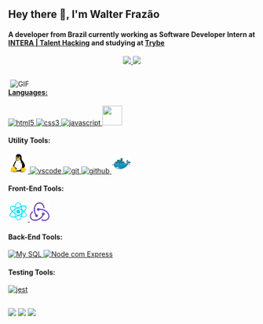 ## Hey there 👋, I'm Walter Frazão

#### A developer from Brazil currently working as Software Developer Intern at [INTERA | Talent Hacking](https://www.linkedin.com/company/byintera/mycompany/) and studying at [Trybe](https://www.linkedin.com/school/betrybe/)
<div align="center">
  <a href="https://github.com/WalterTNFC">
  <img height="180em" src="https://github-readme-stats.vercel.app/api?username=WalterTNFC&show_icons=true&theme=dracula&include_all_commits=true&count_private=true"/>
  <img height="180em" src="https://github-readme-stats.vercel.app/api/top-langs/?username=WalterTNFC&layout=compact&langs_count=7&theme=dracula"/>
</div>

<!-- <div style="display: inline_block"><br> -->
<!--   <img align="center" alt="Rafa-Js" height="30" width="40" src="https://raw.githubusercontent.com/devicons/devicon/master/icons/javascript/javascript-plain.svg"> -->
<!--   <img align="center" alt="Rafa-Ts" height="30" width="40" src="https://raw.githubusercontent.com/devicons/devicon/master/icons/typescript/typescript-plain.svg"> -->
<!--   <img align="center" alt="Rafa-React" height="30" width="40" src="https://raw.githubusercontent.com/devicons/devicon/master/icons/react/react-original.svg"> -->
<!--   <img align="center" alt="Rafa-HTML" height="30" width="40" src="https://raw.githubusercontent.com/devicons/devicon/master/icons/html5/html5-original.svg"> -->
<!--   <img align="center" alt="Rafa-CSS" height="30" width="40" src="https://raw.githubusercontent.com/devicons/devicon/master/icons/css3/css3-original.svg"> -->
<!--   <img align="center" alt="Rafa-Python" height="30" width="40" src="https://raw.githubusercontent.com/devicons/devicon/master/icons/python/python-original.svg"> -->
<!--   <img align="center" alt="Rafa-Csharp" height="30" width="40" src="https://raw.githubusercontent.com/devicons/devicon/master/icons/csharp/csharp-original.svg">
  <img align="right" alt="Rafa-pic" height="150" style="border-radius:50px;" src="Downloads/image.png> -->
<!-- </div> -->
 
 ##
 
<!-- Programming Languages and Tools -->
<div>
<img align="right" alt="GIF" src="https://octodex.github.com/images/adventure-cat.png" width="500px"/>
<h4 align="left">Languages:</h4>

<p align="left">
 <!-- HTML -->
<a href="https://www.w3.org/html/" target="_blank"> <img src="https://raw.githubusercontent.com/ShahriarShafin/ShahriarShafin/main/Assets/html.gif" alt="html5" width="40" height="40"/> </a>
 <!-- CSS  -->
<a href="https://www.w3schools.com/css/" target="_blank"> <img src="https://raw.githubusercontent.com/ShahriarShafin/ShahriarShafin/main/Assets/css.gif" alt="css3" width="40" height="40"/> </a>
 <!-- JavaScript -->
<a href="https://devdocs.io/javascript/" target="_blank"> <img src="https://raw.githubusercontent.com/ShahriarShafin/ShahriarShafin/main/Assets/js.webp" alt="javascript" width="40" height="40"/> </a>
 <!-- TypeScript -->
<a href="https://www.typescriptlang.org" target="_blank"> <img src="https://external-content.duckduckgo.com/iu/?u=https%3A%2F%2Fraw.githubusercontent.com%2FCAST-Extend%2Fresources%2Fmaster%2Fcom.castsoftware.typescriptangular.png&f=1&nofb=1" width="40" height="40"/> </a>
</p>


<h4 align="left">Utility Tools:</h4>

<p align="left">
  <!-- Linux -->
<a href="https://www.linux.org/" target="_blank"> <img src="https://raw.githubusercontent.com/devicons/devicon/master/icons/linux/linux-original.svg" alt="linux" width="40" height="40"/> </a>
 <!-- VSCODE -->
 <a href="https://code.visualstudio.com/docs" target="_blank"> <img src="https://raw.githubusercontent.com/ShahriarShafin/ShahriarShafin/main/Assets/vscode.webp" alt="vscode" width="40" height="40"/> </a>
  <!-- GIT -->
 <a href="https://git-scm.com/doc" target="_blank"> <img src="https://github.com/shahriarshafin/shahriarshafin/blob/development/Assets/git.gif?raw=true" alt="git" width="50" height="40"/> </a>
 <!-- GITHUB -->
 <a href="https://github.com/" target="_blank"> <img src="https://raw.githubusercontent.com/ShahriarShafin/ShahriarShafin/main/Assets/github.webp" alt="github" width="40" height="40"/> </a>
 <!-- Docker -->
 <a href="https://docs.docker.com/engine/reference/commandline/docker/" target="_blank"> <img src="https://raw.githubusercontent.com/devicons/devicon/master/icons/docker/docker-original.svg" alt="Docker" width="40" height="40"/> </a>
</p>


<h4 align="left">Front-End Tools:</h4>

<p align="left">
 <!--REACT -->
<a href="https://reactjs.org/" target="_blank"> <img src="https://github.com/ProHatp/ProHatp/blob/main/source.gif" alt="react" width="40" height="40"/> </a>
 <!-- Redux  -->
 <a href="https://redux.js.org" target="_blank"> <img src="https://raw.githubusercontent.com/devicons/devicon/master/icons/redux/redux-original.svg" alt="redux" width="40" height="40"/> </a>
 <!--Next -->
<!-- <a href="https://nextjs.org" target="_blank"> <img src="https://pbs.twimg.com/profile_images/1468045715083509767/JrehsCpb_400x400.png" alt="Next" width="40" height="40"/> </a> -->
 <!-- Tailwind -->
<!-- <a href="https://tailwindcss.com" target="_blank"> <img src="https://external-content.duckduckgo.com/iu/?u=https%3A%2F%2Fimages.tute.io%2Ftute%2Ftopic%2Ftailwind-css.png&f=1&nofb=1" alt="tailwind" width="40" height="40"/> </a> -->
 <!-- Styled Component -->
<!--  <a href="https://styled-components.com" target="_blank"> <img src="https://avatars.githubusercontent.com/u/20658825?s=200&v=4" alt="styled component" width="40" height="40"/> </a> -->
 <!-- SASS -->
<!--  <a href="https://sass-lang.com/" target="_blank"> <img src="https://upload.wikimedia.org/wikipedia/commons/thumb/9/96/Sass_Logo_Color.svg/1280px-Sass_Logo_Color.svg.png" alt="git" width="40" height="40"/> </a> -->
</p>


<h4 align="left">Back-End Tools:</h4>

<p align="left">
 <!--MySQL -->
<a href="https://dev.mysql.com" target="_blank"> <img src="https://devtools.com.br/blog/wp-content/uploads/2013/06/MySQL-Logo.wine_.png" alt="My SQL" width="40" height="40"/> </a>
<!-- Express + Node -->
<a href="http://expressjs.com" target="_blank"> <img src="https://seeklogo.com/images/N/nodejs-logo-FBE122E377-seeklogo.com.png" alt="Node com Express" width="40" height="40"/> </a>
</p>

<h4 align="left">Testing Tools:</h4>

<p align="left">
 <!-- Jest -->
 <a href="https://jestjs.io" target="_blank"> <img src="https://www.vectorlogo.zone/logos/jestjsio/jestjsio-icon.svg" alt="jest" width="40" height="40"/> </a>
 <!-- Testing Library -->
<!--  <a href="https://testing-library.com" target="_blank"> <img src="https://avatars.githubusercontent.com/u/49996085?s=200&v=4" alt="Testing Library" width="40" height="40"/> </a> -->
</p>
 
</div>
  
 ##
 
<div> 
  <a href="https://instagram.com/walterfrazao" target="_blank"><img src="https://img.shields.io/badge/-Instagram-%23E4405F?style=for-the-badge&logo=instagram&logoColor=white" target="_blank"></a>
<!--  <a href="https://discord.gg/wagxzStdcR" target="_blank"><img src="https://img.shields.io/badge/Discord-7289DA?style=for-the-badge&logo=discord&logoColor=white" target="_blank"></a>  -->
  <a href = "mailto:wtfrzao@gmail.com"><img src="https://img.shields.io/badge/-Gmail-%23333?style=for-the-badge&logo=gmail&logoColor=white" target="_blank"></a>
  <a href="https://www.linkedin.com/in/walter-tadeu-neves-da-costa/" target="_blank"><img src="https://img.shields.io/badge/-LinkedIn-%230077B5?style=for-the-badge&logo=linkedin&logoColor=white" target="_blank"></a> 

<!--   ![Snake animation](https://github.com/rafaballerini/rafaballerini/blob/output/github-contribution-grid-snake.svg) -->
 
</div>
